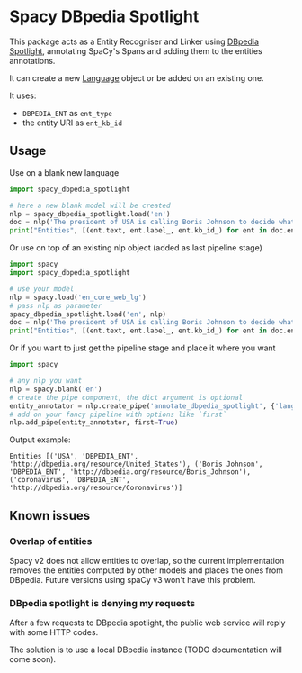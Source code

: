 # Spacy DBpedia Spotlight

This package acts as a Entity Recogniser and Linker using [DBpedia Spotlight](https://www.dbpedia-spotlight.org/), annotating SpaCy's Spans and adding them to the entities annotations.

It can create a new [Language](https://spacy.io/api/language) object or be added on an existing one.

It uses:

- `DBPEDIA_ENT` as `ent_type`
- the entity URI as `ent_kb_id`

## Usage

Use on a blank new language

```python
import spacy_dbpedia_spotlight

# here a new blank model will be created
nlp = spacy_dbpedia_spotlight.load('en')
doc = nlp('The president of USA is calling Boris Johnson to decide what to do about coronavirus')
print("Entities", [(ent.text, ent.label_, ent.kb_id_) for ent in doc.ents])
```

Or use on top of an existing nlp object (added as last pipeline stage)

```python
import spacy
import spacy_dbpedia_spotlight

# use your model
nlp = spacy.load('en_core_web_lg')
# pass nlp as parameter
spacy_dbpedia_spotlight.load('en', nlp)
doc = nlp('The president of USA is calling Boris Johnson to decide what to do about coronavirus')
print("Entities", [(ent.text, ent.label_, ent.kb_id_) for ent in doc.ents])
```

Or if you want to just get the pipeline stage and place it where you want

```python
import spacy

# any nlp you want
nlp = spacy.blank('en')
# create the pipe component, the dict argument is optional
entity_annotator = nlp.create_pipe('annotate_dbpedia_spotlight', {'language_code':'en'})
# add on your fancy pipeline with options like `first`
nlp.add_pipe(entity_annotator, first=True)
```

Output example:
```text
Entities [('USA', 'DBPEDIA_ENT', 'http://dbpedia.org/resource/United_States'), ('Boris Johnson', 'DBPEDIA_ENT', 'http://dbpedia.org/resource/Boris_Johnson'), ('coronavirus', 'DBPEDIA_ENT', 'http://dbpedia.org/resource/Coronavirus')]
```


## Known issues

### Overlap of entities

Spacy v2 does not allow entities to overlap, so the current implementation removes the entities computed by other models and places the ones from DBpedia. Future versions using spaCy v3 won't have this problem.

### DBpedia spotlight is denying my requests

After a few requests to DBpedia spotlight, the public web service will reply with some HTTP codes.

The solution is to use a local DBpedia instance (TODO documentation will come soon).
